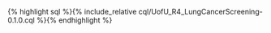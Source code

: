 {% highlight sql %}{% include_relative cql/UofU_R4_LungCancerScreening-0.1.0.cql %}{% endhighlight %}
